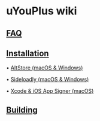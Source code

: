 # uYouPlus wiki
## [FAQ](FAQ)

## [Installation](Installation)
• [AltStore (macOS & Windows)](AltStore-(macOS-&-Windows))

• [Sideloadly (macOS & Windows)](Sideloadly-(macOS-&-Windows))

• [Xcode & iOS App Signer (macOS)](Xcode-&-iOS-App-Signer-(macOS))
## [Building](Building)
